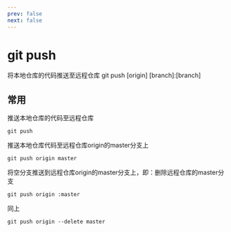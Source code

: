 ```yaml
---
prev: false
next: false
---
```

# git push
将本地仓库的代码推送至远程仓库
git push [origin] [branch]:[branch]
## 常用
推送本地仓库的代码至远程仓库
```git
git push
```
推送本地仓库代码至远程仓库origin的master分支上
```git
git push origin master
```
将空分支推送到远程仓库origin的master分支上，即：删除远程仓库的master分支
```git
git push origin :master
```
同上
```git
git push origin --delete master
```